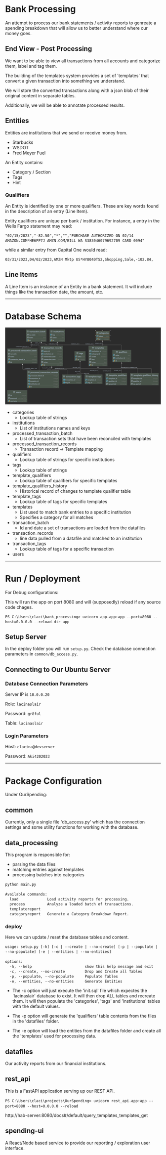# Bank Processing

An attempt to process our bank statements / activity reports to genreate a spending breakdown
that will allow us to better understand where our money goes.

## End View - Post Processing
We want to be able to view all transactions from all accounts
and categorize them, label and tag them.

The building of the templates system provides a set of 'templates'
that convert a given transaction into something we understand.

We will store the converted transactions along with a json blob of
their original content in separate tables.

Additionally, we will be able to annotate processed results.

## Entities

Entities are institutions that we send or receive money from.

- Starbucks
- WSDOT
- Fred Meyer Fuel

An Entity contains:
- Category / Section
- Tags
- Hint

### Qualifiers
An Entity is identified by one or more qualifiers.  These are key words found in the description 
of an entry (Line Item).

Entity qualifiers are unique per bank / institution.  For instance, a entry in the Wells Fargo 
statement may read:

    "02/15/2023","-82.50","*","","PURCHASE AUTHORIZED ON 02/14 AMAZON.COM*HE6PP7J AMZN.COM/BILL WA S383046079692709 CARD 0094"

while a similar entry from Capital One would read:

    03/31/2023,04/02/2023,AMZN Mktp US*HY8040TS2,Shopping,Sale,-102.84,


## Line Items

A Line Item is an instance of an Entity in a bank statement.  It will include things like the transaction
date, the amount, etc.


-----

# Database Schema

![db_schema_img.png](db_schema_img.png)

- categories
  - Lookup table of strings
- institutions
  - List of institutions names and keys
- processed_transaction_batch
  - List of transaction sets that have been reconciled with templates
- processed_transaction_records
  - Transaction record -> Template mapping
- qualifiers
  - Lookup table of strings for specific institutions
- tags
  - Lookup table of strings
- template_qualifiers
  - Lookup table of qualifiers for specific templates
- template_qualifiers_history
  - Historical record of changes to template qualifier table
- template_tags
  - Lookup table of tags for specific templates
- templates
  - List used to match bank entries to a specific institution
  - Specifies a category for all matches
- transaction_batch
  - Id and date a set of transactions are loaded from the datafiles
- transaction_records
  - line data pulled from a datafile and matched to an institution
- transaction_tags
  - Lookup table of tags for a specific transaction
- users


______

# Run / Deployment

For Debug configurations:

This will run the app on port 8080 and will (supposedly) reload if any source code chages.

    PS C:\Users\claci\bank_processing> uvicorn app.app:app --port=8080 --host=0.0.0.0 --reload-dir app

## Setup Server

In the deploy folder you will run `setup.py`.  Check the database connection parameters in 
`common/db_access.py`.

## Connecting to Our Ubuntu Server

### Database Connection Parameters

Server IP is `10.0.0.20`

Role: `lacinaslair`

Password: `gr8ful`

Table: `lacinaslair`

### Login Parameters

Host: `clacina@devserver`

Password: `Aki4202023`

-------

# Package Configuration

Under OurSpending:

## common
Currently, only a single file 'db_access.py' which has the connection settings and some
utility functions for working with the database.

## data_processing

This program is responsible for:
- parsing the data files
- matching entries against templates
- processing batches into categories

```
python main.py

Available commands:
  load             Load activity reports for processing.
  process          Analyze a loaded batch of transactions.
  templatereport
  categoryreport   Generate a Category Breakdown Report.
```


### deploy

Here we can update / reset the database tables and content.

```
usage: setup.py [-h] [-c | --create | --no-create] [-p | --populate | --no-populate] [-e | --entities | --no-entities]

options:
  -h, --help                        show this help message and exit
  -c, --create, --no-create         Drop and Create all Tables
  -p, --populate, --no-populate     Populate Tables
  -e, --entities, --no-entities     Generate Entities
```

- The -c  option will just execute the 'init.sql' file which expectes the 
'lacinaslair' database to exist.  It will then
drop ALL tables and recreate them. 
It will then populate the 'categories', 'tags' and 'institutions' tables with the default values.

- The -p option will generate the 'qualifiers' table contents from the files in the 'datafiles' folder.

- The -e option will load the entities from the datafiles folder and create all the 'templates' used for processing data. 

## datafiles

Our activity reports from our financial institutions.

## rest_api

This is a FastAPI application serving up our REST API.

```PS C:\Users\claci\projects\OurSpending> uvicorn rest_api.app:app --port=8080 --host=0.0.0.0 --reload```

http://hab-server:8080/docs#/default/query_templates_templates_get


## spending-ui

A React/Node based service to provide our reporting / exploration user interface.


